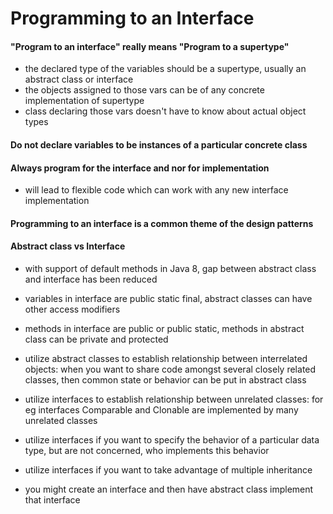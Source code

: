 # Programming to an Interface

#### "Program to an interface" really means "Program to a supertype"
- the declared type of the variables should be a supertype, usually an abstract class or interface
- the objects assigned to those vars can be of any concrete implementation of supertype
- class declaring those vars doesn't have to know about actual object types

#### Do not declare variables to be instances of a particular concrete class

#### Always program for the interface and nor for implementation
- will lead to flexible code which can work with any new interface implementation

#### Programming to an interface is a common theme of the design patterns

#### Abstract class vs Interface
- with support of default methods in Java 8, gap between abstract class and interface has been reduced

- variables in interface are public static final, abstract classes can have other access modifiers

- methods in interface are public or public static, methods in abstract class can be private and protected

- utilize abstract classes to establish relationship between interrelated objects: when you want to share code
amongst several closely related classes, then common state or behavior can be put in abstract class

- utilize interfaces to establish relationship between unrelated classes: for eg interfaces Comparable and Clonable are implemented by many unrelated classes

- utilize interfaces if you want to specify the behavior of a particular data type, but are not concerned, who implements this behavior

- utilize interfaces if you want to take advantage of multiple inheritance

- you might create an interface and then have abstract class implement that interface




